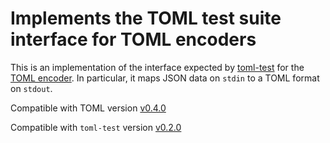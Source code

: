 # Implements the TOML test suite interface for TOML encoders

This is an implementation of the interface expected by
[toml-test](https://ireul.com/toml-test) for the
[TOML encoder](https://ireul.com/toml).
In particular, it maps JSON data on `stdin` to a TOML format on `stdout`.


Compatible with TOML version
[v0.4.0](https://github.com/toml-lang/toml/blob/master/versions/en/toml-v0.4.0.md)

Compatible with `toml-test` version
[v0.2.0](https://ireul.com/toml-test/tree/v0.2.0)
